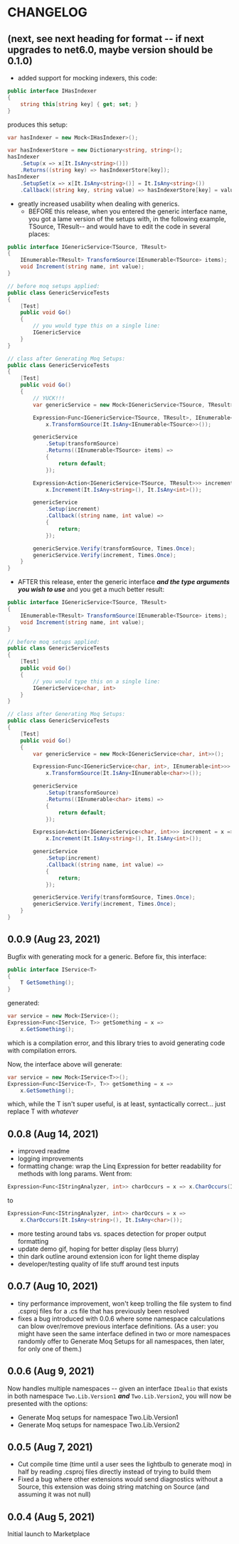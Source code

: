 # CHANGELOG

## (next, see next heading for format -- if next upgrades to net6.0, maybe version should be 0.1.0)
- added support for mocking indexers, this code:
```csharp
public interface IHasIndexer
{
	string this[string key] { get; set; }
}
```
produces this setup:
```csharp
var hasIndexer = new Mock<IHasIndexer>();

var hasIndexerStore = new Dictionary<string, string>();
hasIndexer
	.Setup(x => x[It.IsAny<string>()])
	.Returns((string key) => hasIndexerStore[key]);
hasIndexer
	.SetupSet(x => x[It.IsAny<string>()] = It.IsAny<string>())
	.Callback((string key, string value) => hasIndexerStore[key] = value);
```
- greatly increased usability when dealing with generics.
  - BEFORE this release, when you entered the generic interface name, you got a lame version of the setups with, in the following example, TSource, TResult-- and would have to edit the code in several places:
```csharp
public interface IGenericService<TSource, TResult>
{
	IEnumerable<TResult> TransformSource(IEnumerable<TSource> items);
	void Increment(string name, int value);
}

// before moq setups applied:
public class GenericServiceTests
{
	[Test]
	public void Go()
	{
		// you would type this on a single line:
		IGenericService
	}
}

// class after Generating Moq Setups:
public class GenericServiceTests
{
	[Test]
	public void Go()
	{
		// YUCK!!!
		var genericService = new Mock<IGenericService<TSource, TResult>>();

		Expression<Func<IGenericService<TSource, TResult>, IEnumerable<TResult>>> transformSource = x =>
			x.TransformSource(It.IsAny<IEnumerable<TSource>>());

		genericService
			.Setup(transformSource)
			.Returns((IEnumerable<TSource> items) =>
			{
				return default;
			});

		Expression<Action<IGenericService<TSource, TResult>>> increment = x =>
			x.Increment(It.IsAny<string>(), It.IsAny<int>());

		genericService
			.Setup(increment)
			.Callback((string name, int value) =>
			{
				return;
			});

		genericService.Verify(transformSource, Times.Once);
		genericService.Verify(increment, Times.Once);
	}
}
```
  - AFTER this release, enter the generic interface __*and the type arguments you wish to use*__ and you get a much better result:
```csharp
public interface IGenericService<TSource, TResult>
{
	IEnumerable<TResult> TransformSource(IEnumerable<TSource> items);
	void Increment(string name, int value);
}

// before moq setups applied:
public class GenericServiceTests
{
	[Test]
	public void Go()
	{
		// you would type this on a single line:
		IGenericService<char, int>
	}
}

// class after Generating Moq Setups:
public class GenericServiceTests
{
	[Test]
	public void Go()
	{
		var genericService = new Mock<IGenericService<char, int>>();

		Expression<Func<IGenericService<char, int>, IEnumerable<int>>> transformSource = x =>
			x.TransformSource(It.IsAny<IEnumerable<char>>());

		genericService
			.Setup(transformSource)
			.Returns((IEnumerable<char> items) =>
			{
				return default;
			});

		Expression<Action<IGenericService<char, int>>> increment = x =>
			x.Increment(It.IsAny<string>(), It.IsAny<int>());

		genericService
			.Setup(increment)
			.Callback((string name, int value) =>
			{
				return;
			});

		genericService.Verify(transformSource, Times.Once);
		genericService.Verify(increment, Times.Once);
	}
}
```


## 0.0.9 (Aug 23, 2021)
Bugfix with generating mock for a generic. Before fix, this interface:
```csharp
public interface IService<T>
{
	T GetSomething();
}
```
generated:
```csharp
var service = new Mock<IService>();
Expression<Func<IService, T>> getSomething = x =>
	x.GetSomething();
```
which is a compilation error, and this library tries to avoid generating code with compilation errors.

Now, the interface above will generate:
```csharp
var service = new Mock<IService<T>>();
Expression<Func<IService<T>, T>> getSomething = x =>
	x.GetSomething();
```
which, while the T isn't super useful, is at least, syntactically correct... just replace T with _*whatever*_

## 0.0.8 (Aug 14, 2021)
- improved readme
- logging improvements
- formatting change: wrap the Linq Expression for better readability for methods with long params. Went from:
```csharp
Expression<Func<IStringAnalyzer, int>> charOccurs = x => x.CharOccurs(It.IsAny<string>(), It.IsAny<char>());
```
to
```csharp
Expression<Func<IStringAnalyzer, int>> charOccurs = x =>
	x.CharOccurs(It.IsAny<string>(), It.IsAny<char>());
```
- more testing around tabs vs. spaces detection for proper output formatting
- update demo gif, hoping for better display (less blurry)
- thin dark outline around extension icon for light theme display
- developer/testing quality of life stuff around test inputs

## 0.0.7 (Aug 10, 2021)
- tiny performance improvement, won't keep trolling the file system to find .csproj files for a .cs file that has previously been resolved
- fixes a bug introduced with 0.0.6 where some namespace calculations can blow over/remove previous interface definitions. (As a user: you might have seen the same interface defined in two or more namespaces randomly offer to Generate Moq Setups for all namespaces, then later, for only one of them.)

## 0.0.6 (Aug 9, 2021)

Now handles multiple namespaces -- given an interface `IDealio` that exists in both namespace `Two.Lib.Version1` _**and**_ `Two.Lib.Version2`, you will now be presented with the options:
- Generate Moq setups for namespace Two.Lib.Version1
- Generate Moq setups for namespace Two.Lib.Version2

## 0.0.5 (Aug 7, 2021)
- Cut compile time (time until a user sees the lightbulb to generate moq) in half by reading .csproj files directly instead of trying to build them
- Fixed a bug where other extensions would send diagnostics without a Source, this extension was doing string matching on Source (and assuming it was not null)

## 0.0.4 (Aug 5, 2021)

Initial launch to Marketplace